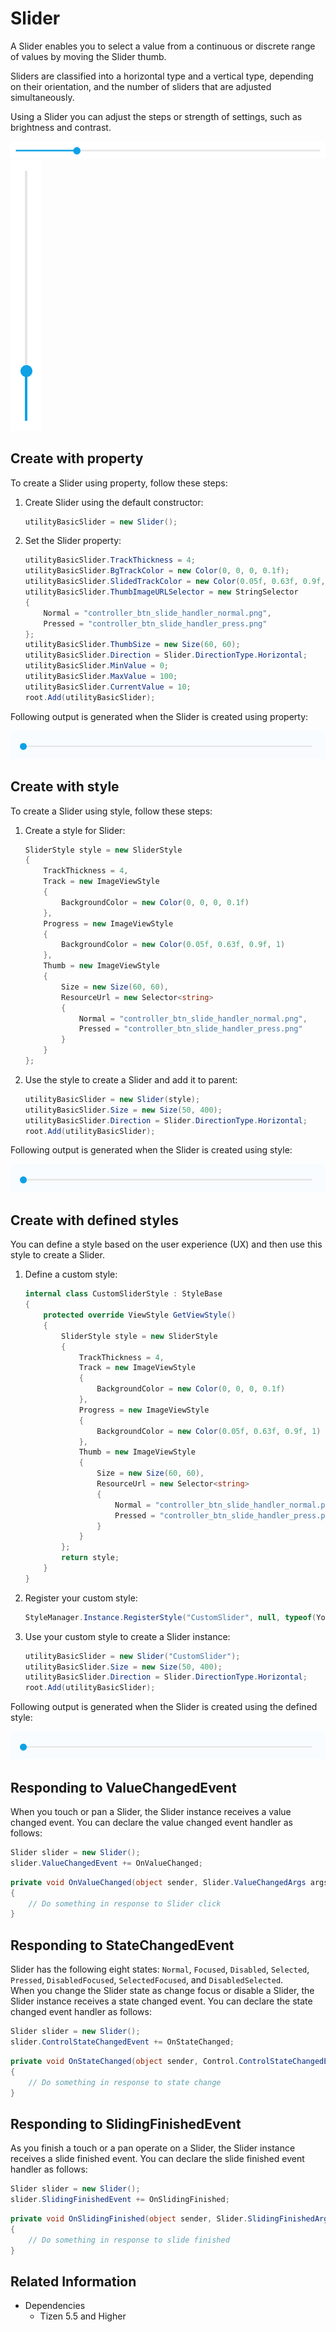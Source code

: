 # Slider

A Slider enables you to select a value from a continuous or discrete range of values by moving the Slider thumb.

Sliders are classified into a horizontal type and a vertical type, depending on their orientation, and the number of sliders that are adjusted simultaneously.

Using a Slider you can adjust the steps or strength of settings, such as brightness and contrast.

![Slider](./media/slider.png) ![Slider](./media/slider2.png)

## Create with property

To create a Slider using property, follow these steps:

1. Create Slider using the default constructor:

    ```cs
    utilityBasicSlider = new Slider();
    ```

2. Set the Slider property:

    ```cs
    utilityBasicSlider.TrackThickness = 4;
    utilityBasicSlider.BgTrackColor = new Color(0, 0, 0, 0.1f);
    utilityBasicSlider.SlidedTrackColor = new Color(0.05f, 0.63f, 0.9f, 1);
    utilityBasicSlider.ThumbImageURLSelector = new StringSelector
    {
        Normal = "controller_btn_slide_handler_normal.png",
        Pressed = "controller_btn_slide_handler_press.png"
    };
    utilityBasicSlider.ThumbSize = new Size(60, 60);
    utilityBasicSlider.Direction = Slider.DirectionType.Horizontal;
    utilityBasicSlider.MinValue = 0;
    utilityBasicSlider.MaxValue = 100;
    utilityBasicSlider.CurrentValue = 10;
    root.Add(utilityBasicSlider);
    ```

Following output is generated when the Slider is created using property:

![Slider](./media/slider.gif)

## Create with style

To create a Slider using style, follow these steps:

1. Create a style for Slider:

    ```cs
    SliderStyle style = new SliderStyle
    {
        TrackThickness = 4,
        Track = new ImageViewStyle
        {
            BackgroundColor = new Color(0, 0, 0, 0.1f)
        },
        Progress = new ImageViewStyle
        {
            BackgroundColor = new Color(0.05f, 0.63f, 0.9f, 1)
        },
        Thumb = new ImageViewStyle
        {
            Size = new Size(60, 60),
            ResourceUrl = new Selector<string>
            {
                Normal = "controller_btn_slide_handler_normal.png",
                Pressed = "controller_btn_slide_handler_press.png"
            }
        }
    };
    ```

2. Use the style to create a Slider and add it to parent:

    ```cs
    utilityBasicSlider = new Slider(style);
    utilityBasicSlider.Size = new Size(50, 400);
    utilityBasicSlider.Direction = Slider.DirectionType.Horizontal;
    root.Add(utilityBasicSlider);
    ```

Following output is generated when the Slider is created using style:

![Slider](./media/slider.gif)

## Create with defined styles

You can define a style based on the user experience (UX) and then use this style to create a Slider.

1. Define a custom style:

    ```cs
    internal class CustomSliderStyle : StyleBase
    {
        protected override ViewStyle GetViewStyle()
        {
            SliderStyle style = new SliderStyle
            {
                TrackThickness = 4,
                Track = new ImageViewStyle
                {
                    BackgroundColor = new Color(0, 0, 0, 0.1f)
                },
                Progress = new ImageViewStyle
                {
                    BackgroundColor = new Color(0.05f, 0.63f, 0.9f, 1)
                },
                Thumb = new ImageViewStyle
                {
                    Size = new Size(60, 60),
                    ResourceUrl = new Selector<string>
                    {
                        Normal = "controller_btn_slide_handler_normal.png",
                        Pressed = "controller_btn_slide_handler_press.png"
                    }
                }
            };
            return style;
        }
    }
    ```

2. Register your custom style:

    ```cs
    StyleManager.Instance.RegisterStyle("CustomSlider", null, typeof(YourNameSpace.CustomSliderStyle));
    ```

3. Use your custom style to create a Slider instance:

    ```cs
    utilityBasicSlider = new Slider("CustomSlider");
    utilityBasicSlider.Size = new Size(50, 400);
    utilityBasicSlider.Direction = Slider.DirectionType.Horizontal;
    root.Add(utilityBasicSlider);
    ```

Following output is generated when the Slider is created using the defined style:

![Slider](./media/slider.gif)

## Responding to ValueChangedEvent

When you touch or pan a Slider, the Slider instance receives a value changed event.
You can declare the value changed event handler as follows:

```cs
Slider slider = new Slider();
slider.ValueChangedEvent += OnValueChanged;
```

```cs
private void OnValueChanged(object sender, Slider.ValueChangedArgs args)
{
    // Do something in response to Slider click
}
```

## Responding to StateChangedEvent

Slider has the following eight states: `Normal`, `Focused`, `Disabled`, `Selected`, `Pressed`, `DisabledFocused`, `SelectedFocused`, and `DisabledSelected`.  
When you change the Slider state as change focus or disable a Slider, the Slider instance receives a state changed event. You can declare the state changed event handler as follows:

```cs
Slider slider = new Slider();
slider.ControlStateChangedEvent += OnStateChanged;
```

```cs
private void OnStateChanged(object sender, Control.ControlStateChangedEventArgs e)
{
    // Do something in response to state change
}
```

## Responding to SlidingFinishedEvent

As you finish a touch or a pan operate on a Slider, the Slider instance receives a slide finished event. You can declare the slide finished event handler as follows:

```cs
Slider slider = new Slider();
slider.SlidingFinishedEvent += OnSlidingFinished;
```

```cs
private void OnSlidingFinished(object sender, Slider.SlidingFinishedArgs args)
{
    // Do something in response to slide finished
}
```

## Related Information

- Dependencies
  -   Tizen 5.5 and Higher
